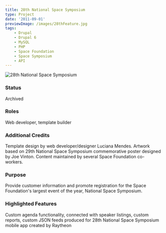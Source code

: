 ```yaml
---
title: 28th National Space Symposium
type: Project
date: '2011-09-01'
previewImage: /images/28thFeature.jpg
tags:
    - Drupal
    - Drupal 6
    - MySQL
    - PHP
    - Space Foundation
    - Space Symposium
    - API
---
```


![28th National Space Symposium](/images/28thTop.jpg)

### Status

Archived

### Roles

Web developer, template builder

### Additional Credits

Template design by web developer/designer Luciana Mendes. Artwork based on 29th National Space Symposium commemorative poster designed by Joe Vinton. Content maintained by several Space Foundation co-workers.

### Purpose

Provide customer information and promote registration for the Space Foundation's largest event of the year, National Space Symposium.

### Highlighted Features

Custom agenda functionality, connected with speaker listings, custom reports, custom JSON feeds produced for 28th National Space Symposium mobile app created by Raytheon
